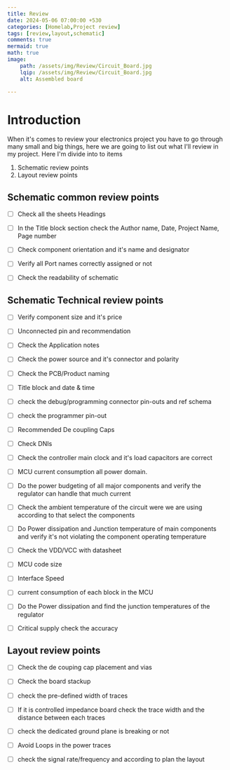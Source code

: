 ```yaml
---
title: Review
date: 2024-05-06 07:00:00 +530
categories: [Homelab,Project review]
tags: [review,layout,schematic]
comments: true
mermaid: true
math: true
image:
    path: /assets/img/Review/Circuit_Board.jpg
    lqip: /assets/img/Review/Circuit_Board.jpg
    alt: Assembled board

---
```

# Introduction

When it's comes to review your electronics project you have to go through many small and big things, here we are going to list out what I'll review in my project. Here I'm divide into to items 

1. Schematic review points
2. Layout review points

## Schematic common review points

- [ ] Check all the sheets Headings

- [ ] In the Title block section check the Author name, Date, Project Name, Page number

- [ ] Check component orientation and it's name and designator

- [ ] Verify all Port names correctly assigned or not

- [ ] Check the readability of schematic

## Schematic Technical review points

- [ ] Verify component size and it's price

- [ ] Unconnected pin and recommendation

- [ ] Check the Application notes

- [ ] Check the power source and it's connector and polarity

- [ ] Check the PCB/Product naming

- [ ] Title block and date & time

- [ ] check the debug/programming connector pin-outs and ref schema

- [ ] check the programmer pin-out

- [ ] Recommended De coupling Caps

- [ ] Check DNIs

- [ ] Check the controller main clock and it's load capacitors are correct

- [ ] MCU current consumption all power domain.

- [ ] Do the power budgeting of all major components and verify the regulator can handle that much current

- [ ] Check the ambient temperature of the circuit were we are using according to that select the components

- [ ] Do Power dissipation and Junction temperature of main components and verify it's not violating the component operating temperature

- [ ] Check the VDD/VCC with datasheet

- [ ] MCU code size

- [ ] Interface Speed

- [ ] current consumption of each block in the MCU

- [ ] Do the Power dissipation and find the junction temperatures of the regulator

- [ ] Critical supply check the accuracy

 

## Layout review points

- [ ] Check the de couping cap placement and vias

- [ ] Check the board stackup

- [ ] check the pre-defined width of traces

- [ ] If it is controlled impedance board check the trace width and the distance between each traces

- [ ] check the dedicated ground plane is breaking or not

- [ ] Avoid Loops in the power traces

- [ ] check the signal rate/frequency and according to plan the layout

 
